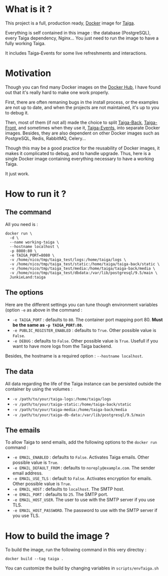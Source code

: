 # What is it ?

This project is a full, production ready,
[Docker](https://www.docker.com/) image for [Taiga](https://taiga.io/).

Everything is self contained in this image : the database (PostgreSQL),
every Taiga dependency, Nginx... You just need to run the image to
have a fully working Taiga.

It includes Taiga-Events for some live refreshments and interactions.

# Motivation

Though you can find many Docker images on
the [Docker Hub](https://hub.docker.com/search/?isAutomated=0&isOfficial=0&page=1&pullCount=0&q=taiga&starCount=0),
I have found out that it's really hard to make one work properly.

First, there are often remaning bugs in the install process, or the
examples are not up to date, and when the projects are not maintained,
it's up to you to debug it.

Then, most of them (if not all) made the choice to split [Taiga-Back](https://github.com/taigaio/taiga-back),
[Taiga-Front](https://github.com/taigaio/taiga-front), and sometimes
when they use it, [Taiga-Events](https://github.com/taigaio/taiga-events),
into separate Docker images. Besides, they are also dependent on other
Docker images such as PostgreSQL, Redis, RabbitMQ, Celery...

Though this may be a good practice for the reusability of Docker images,
it makes it complicated to debug, and to handle upgrade. Thus, here is
a single Docker image containing everything necessary to have a working
Taiga.

It just work.

# How to run it ?

## The command

All you need is :

    docker run \
      -d \
      --name working-taiga \
      --hostname localhost \
      -p 8080:80 \
      -e TAIGA_PORT=8080 \
      -v /home/nico/tmp/taiga_test/logs:/home/taiga/logs \
      -v /home/nico/tmp/taiga_test/static:/home/taiga/taiga-back/static \
      -v /home/nico/tmp/taiga_test/media:/home/taiga/taiga-back/media \
      -v /home/nico/tmp/taiga_test/dbdata:/var/lib/postgresql/9.5/main \
      JunkieLand:taiga

## The options

Here are the different settings you can tune though environment
variables (option `-e` as above in the command :

 * `-e TAIGA_PORT` : defaults to `80`. The container port mapping port 80. **Must be the same as `-p TAIGA_PORT:80`.** 
 * `-e PUBLIC_REGISTER_ENABLED` : defaults to `True`. Other possible value is `False`.
 * `-e DEBUG` : defaults to `False`. Other possible value is `True`.
   Usefull if you want to have more logs from the Taiga backend.

Besides, the hostname is a required option : `--hostname localhost`.

## The data

All data regarding the life of the Taiga instance can be persisted outside the container by using the volumes :

 * `-v /path/to/your/taiga-logs:/home/taiga/logs`
 * `-v /path/to/your/taiga-static:/home/taiga-back/static`
 * `-v /path/to/your/taiga-media:/home/taiga-back/media`
 * `-v /path/to/your/taiga-db-data:/var/lib/postgresql/9.5/main`

## The emails

To allow Taiga to send emails, add the following options to the `docker run` command :

 * `-e EMAIL_ENABLED` : defaults to `False`. Activates Taiga emails. Other possible value is `True`.
 * `-e EMAIL_DEFAULT_FROM` : defaults to `noreply@example.com`. The sender email address.
 * `-e EMAIL_USE_TLS` : default to `False`. Activates encryption for emails. Other possible value is `True`.
 * `-e EMAIL_HOST` : defaults to `localhost`. The SMTP host.
 * `-e EMAIL_PORT` : defaults to `25`. The SMTP port.
 * `-e EMAIL_HOST_USER`. The user to use with the SMTP server if you use TLS.
 * `-e EMAIL_HOST_PASSWORD`. The password to use with the SMTP server if you use TLS.

# How to build the image ?

To build the image, run the following command in this very directoy :

    docker build --tag taiga .

You can customize the build by changing variables in `scripts/envTaiga.sh`
